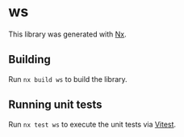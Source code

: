 # ws

This library was generated with [Nx](https://nx.dev).

## Building

Run `nx build ws` to build the library.

## Running unit tests

Run `nx test ws` to execute the unit tests via [Vitest](https://vitest.dev/).
